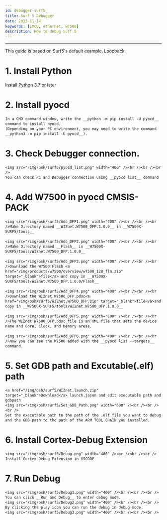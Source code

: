 ```yaml
---
id: debugger-surf5
title: Surf 5 Debugger
date: 2023-11-14
keywords: [iMCU, ethernet, w7500]
description: How to debug Surf 5
---
```


<!-- **This document serves as a guide for users to reference before using Surf 5.** -->

-----


This guide is based on Surf5's default example, Loopback


# 1. Install Python
   Install [Python](https://www.python.org/downloads/) 3.7 or later

# 2. Install pyocd
    In a CMD command window, write the __python -m pip install -U pyocd__ command to install pyocd.   
    (Depending on your PC environment, you may need to write the command __python3 -m pip install -U pyocd__).

# 3. Check Debugger connection.
    <img src="/img/osh/surf5/pyocd_list.png" width="400" /><br /><br /><br />
    You can check PC and Debugger connection using __pyocd list__ command

# 4. Add W7500 in pyocd CMSIS-PACK
    <img src="/img/osh/surf5/Add_DFP1.png" width="400" /><br /><br /><br />Make Directory named __WIZnet.W7500_DFP.1.0.0__ in __W7500X-SURF5/tools__
    
    <img src="/img/osh/surf5/Add_DFP2.png" width="400" /><br /><br /><br />Make Directory named __Flash__ in __W7500X-SURF5/tools/WIZnet.W7500_DFP.1.0.0__

    <img src="/img/osh/surf5/Add_DFP3.png" width="400" /><br /><br /><br />Download the W7500 Flash <a href="/img/products/w7500/overview/w7500_128_flm.zip" target="_blank">file</a> and copy in __W7500X-SURF5/tools/WIZnet.W7500_DFP.1.0.0/Flash__

    <img src="/img/osh/surf5/Add_DFP4.png" width="400" /><br /><br /><br />Download the WIZnet.W7500_DFP.pdsc<a href="/img/osh/surf5/WIZnet.W7500_DFP.zip" target="_blank">file</a>and copy in __W7500X-SURF5/tools/WIZnet.W7500_DFP.1.0.0__ 

    <img src="/img/osh/surf5/Add_DFP5.png" width="600" /><br /><br /><br />The WIZnet.W7500_DFP.pdsc file is an XML file that sets the device name and Core, Clock, and Memory areas.

    <img src="/img/osh/surf5/Add_DFP6.png" width="400" /><br /><br /><br />Now you can see the W7500 added with the __pyocd list --targets__ command.

# 5. Set GDB path and Excutable(.elf) path
    <a href="/img/osh/surf5/WIZnet.launch.zip" target="_blank">Download</a> launch.jason and edit executable path and gdbpath
    <img src="/img/osh/surf5/Set_GDB_Path.png" width="600" /><br /><br /><br />
    Set the executable path to the path of the .elf file you want to debug and the GDB path to the path of the ARM TOOL CHAIN you installed.

# 6. Install Cortex-Debug Extension
    <img src="/img/osh/surf5/Debug.png" width="400" /><br /><br /><br />
    Install Cortex-Debug Extension in VSCODE

# 7. Run Debug
    <img src="/img/osh/surf5/Debug1.png" width="400" /><br /><br /><br />
    You can click __Run and Debug__ to enter debug mode.
    <img src="/img/osh/surf5/Debug2.png" width="400" /><br /><br /><br />
    By clicking the play icon you can run the debug in debug mode.
    <img src="/img/osh/surf5/Debug3.png" width="400" /><br /><br /><br />
    

